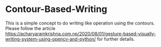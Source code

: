 # Contour-Based-Writing
This is a simple concept to do writing like operation using the contours. Please follow the article https://acharyaramkrishna.com.np/2020/08/01/gesture-based-visually-writing-system-using-opencv-and-python/ for further details.

